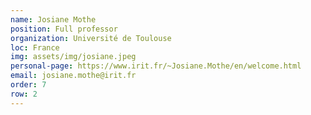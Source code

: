 ```yaml
---
name: Josiane Mothe
position: Full professor
organization: Université de Toulouse
loc: France
img: assets/img/josiane.jpeg
personal-page: https://www.irit.fr/~Josiane.Mothe/en/welcome.html
email: josiane.mothe@irit.fr
order: 7
row: 2
---
```

